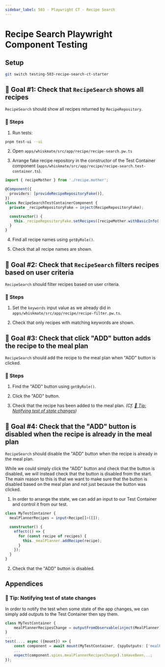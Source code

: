 ```yaml
---
sidebar_label: 503 - Playwright CT - Recipe Search
---
```


# Recipe Search Playwright Component Testing

## Setup

```sh
git switch testing-503-recipe-search-ct-starter
```

## 🎯 Goal #1: Check that `RecipeSearch` shows all recipes

`RecipeSearch` should show all recipes returned by `RecipeRepository`.

### 📝 Steps

1. Run tests:

```sh
pnpm test-ui --ui
```

2. Open `apps/whiskmate/src/app/recipe/recipe-search.pw.ts`

3. Arrange fake recipe repository in the constructor of the Test Container component (`apps/whiskmate/src/app/recipe/recipe-search.test-container.ts`).

```typescript
import { recipeMother } from './recipe.mother';

@Component({
  providers: [provideRecipeRepositoryFake()],
})
class RecipeSearchTestContainerComponent {
  private _recipeRepositoryFake = inject(RecipeRepositoryFake);

  constructor() {
    this._recipeRepositoryFake.setRecipes([recipeMother.withBasicInfo('Burger').build(), recipeMother.withBasicInfo('Salad').build()]);
  }
}
```

4. Find all recipe names using `getByRole()`.

5. Check that all recipe names are shown.

## 🎯 Goal #2: Check that `RecipeSearch` filters recipes based on user criteria

`RecipeSearch` should filter recipes based on user criteria.

### 📝 Steps

1. Set the `keywords` input value as we already did in `apps/whiskmate/src/app/recipe/recipe-filter.pw.ts`.

2. Check that only recipes with matching keywords are shown.

## 🎯 Goal #3: Check that click "ADD" button adds the recipe to the meal plan

`RecipeSearch` should add the recipe to the meal plan when "ADD" button is clicked.

### 📝 Steps

1. Find the "ADD" button using `getByRole()`.

2. Click the "ADD" button.

3. Check that the recipe has been added to the meal plan. _(Cf. [🎁 Tip: Notifying test of state changes](#-tip-notifying-test-of-state-changes))_

## 🎯 Goal #4: Check that the "ADD" button is disabled when the recipe is already in the meal plan

`RecipeSearch` should disable the "ADD" button when the recipe is already in the meal plan.

While we could simply click the "ADD" button and check that the button is disabled, we will instead check that the button is disabled from the start. The main reason to this is that we want to make sure that the button is disabled based on the meal plan and not just because the button was clicked.

1. In order to arrange the state, we can add an input to our Test Container and control it from our test.

```typescript
class MyTestContainer {
  mealPlannerRecipes = input<Recipe[]>([]);

  constructor() {
    effect(() => {
      for (const recipe of recipes) {
        this._mealPlanner.addRecipe(recipe);
      }
    });
  }
}
```

2. Check that the "ADD" button is disabled.

## Appendices

### 🎁 Tip: Notifying test of state changes

In order to notify the test when some state of the app changes, we can simply add outputs to the Test Container then spy them.

```typescript
class MyTestContainer {
    mealPlannerRecipesChange = outputFromObservable(inject(MealPlanner).recipes$);
}
...
test(..., async ({mount}) => {
    const component = await mount(MyTestContainer, {spyOutputs: ['mealPlannerRecipeChange']});
    ...
    expect(component.spies.mealPlannerRecipesChange).toHaveBeen...;
});
```
